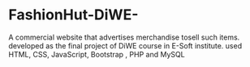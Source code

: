 # FashionHut-DiWE-
A commercial website that advertises merchandise tosell such items.
developed as the final project of DiWE course in E-Soft institute.
used HTML, CSS, JavaScript, Bootstrap , PHP and MySQL
